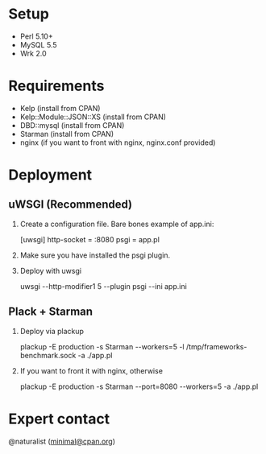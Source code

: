 # Setup

* Perl 5.10+
* MySQL 5.5
* Wrk 2.0

# Requirements

* Kelp (install from CPAN)
* Kelp::Module::JSON::XS (install from CPAN)
* DBD::mysql (install from CPAN)
* Starman (install from CPAN)
* nginx (if you want to front with nginx, nginx.conf provided)

# Deployment

## uWSGI (Recommended)

1. Create a configuration file. Bare bones example of app.ini:

    [uwsgi]
    http-socket = :8080
    psgi = app.pl

2. Make sure you have installed the psgi plugin.

3. Deploy with uwsgi

    uwsgi --http-modifier1 5 --plugin psgi --ini app.ini

## Plack + Starman

1. Deploy via plackup

    plackup -E production -s Starman --workers=5 -l /tmp/frameworks-benchmark.sock -a ./app.pl

2. If you want to front it with nginx, otherwise

    plackup -E production -s Starman --port=8080 --workers=5 -a ./app.pl
    
# Expert contact
@naturalist (minimal@cpan.org)
